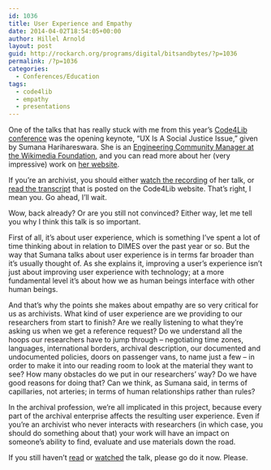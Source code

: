 ```yaml
---
id: 1036
title: User Experience and Empathy
date: 2014-04-02T18:54:05+00:00
author: Hillel Arnold
layout: post
guid: http://rockarch.org/programs/digital/bitsandbytes/?p=1036
permalink: /?p=1036
categories:
  - Conferences/Education
tags:
  - code4lib
  - empathy
  - presentations
---
```

One of the talks that has really stuck with me from this year’s <a href="http://code4lib.org/conference/2014/" target="_blank">Code4Lib conference</a> was the opening keynote, “UX Is A Social Justice Issue,” given by Sumana Harihareswara. She is an <a href="https://www.mediawiki.org/wiki/User:Sharihareswara_%28WMF%29" target="_blank">Engineering Community Manager at the Wikimedia Foundation</a>, and you can read more about her (very impressive) work on <a href="http://www.harihareswara.net/" target="_blank">her website</a>.

If you’re an archivist, you should either <a href="https://www.youtube.com/watch?v=_8MJATYsqbY" target="_blank">watch the recording</a> of her talk, or <a href="http://wiki.code4lib.org/index.php/2014_Keynote_by_Sumana_Harihareswara" target="_blank">read the transcript</a> that is posted on the Code4Lib website. That’s right, I mean you. Go ahead, I’ll wait.<!--more-->

Wow, back already? Or are you still not convinced? Either way, let me tell you why I think this talk is so important.

First of all, it’s about user experience, which is something I&#8217;ve spent a lot of time thinking about in relation to DIMES over the past year or so. But the way that Sumana talks about user experience is in terms far broader than it’s usually thought of. As she explains it, improving a user’s experience isn&#8217;t just about improving user experience with technology; at a more fundamental level it’s about how we as human beings interface with other human beings.

And that’s why the points she makes about empathy are so very critical for us as archivists. What kind of user experience are we providing to our researchers from start to finish? Are we really listening to what they’re asking us when we get a reference request? Do we understand all the hoops our researchers have to jump through – negotiating time zones, languages, international borders, archival description, our documented and undocumented policies, doors on passenger vans, to name just a few – in order to make it into our reading room to look at the material they want to see? How many obstacles do we put in our researchers’ way? Do we have good reasons for doing that? Can we think, as Sumana said, in terms of capillaries, not arteries; in terms of human relationships rather than rules?

In the archival profession, we’re all implicated in this project, because every part of the archival enterprise affects the resulting user experience. Even if you’re an archivist who never interacts with researchers (in which case, you should do something about that) your work will have an impact on someone’s ability to find, evaluate and use materials down the road.

If you still haven’t <a href="http://wiki.code4lib.org/index.php/2014_Keynote_by_Sumana_Harihareswara" target="_blank">read</a> or <a href="https://www.youtube.com/watch?v=_8MJATYsqbY" target="_blank">watched</a> the talk, please go do it now. Please.